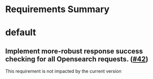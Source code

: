 
Requirements Summary
====================

# default

## Implement more-robust response success checking for all Opensearch requests. ([#42](https://github.com/NASA-PDS/registry-sweepers/issues/42)) 


This requirement is not impacted by the current version